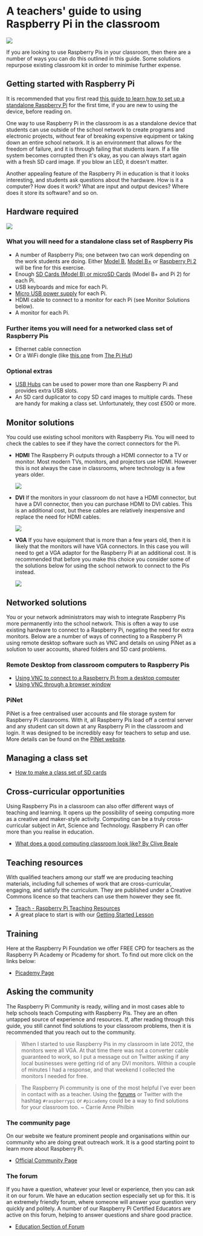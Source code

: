 # A teachers' guide to using Raspberry Pi in the classroom

![](cover.png)

If you are looking to use Raspberry Pis in your classroom, then there are a number of ways you can do this outlined in this guide. Some solutions repurpose existing classroom kit in order to minimise further expense.

## Getting started with Raspberry Pi

It is recommended that you first read [this guide to learn how to set up a standalone Raspberry Pi](getting-started-guide.md) for the first time, if you are new to using the device, before reading on.

One way to use Raspberry Pi in the classroom is as a standalone device that students can use outside of the school network to create programs and electronic projects, without fear of breaking expensive equipment or taking down an entire school network. It is an environment that allows for the freedom of failure, and it is through failing that students learn. If a file system becomes corrupted then it's okay, as you can always start again with a fresh SD card image. If you blow an LED, it doesn't matter.

Another appealing feature of the Raspberry Pi in education is that it looks interesting, and students ask questions about the hardware. How is it a computer? How does it work? What are input and output devices? Where does it store its software? and so on.

## Hardware required

![](images/Raspberry-Pis.jpg)

### What you will need for a standalone class set of Raspberry Pis

- A number of Raspberry Pis; one between two can work depending on the work students are doing. Either [Model B](https://www.raspberrypi.org/products/model-b/), [Model B+](https://www.raspberrypi.org/products/model-b-plus/) or [Raspberry Pi 2](https://www.raspberrypi.org/products/raspberry-pi-2-model-b/) will be fine for this exercise.
- Enough [SD Cards (Model B) or microSD Cards](http://swag.raspberrypi.org/collections/frontpage/products/noobs-8gb-sd-card) (Model B+ and Pi 2) for each Pi.
- USB keyboards and mice for each Pi.
- [Micro USB power supply](http://swag.raspberrypi.org/collections/pi-kits/products/raspberry-pi-universal-power-supply) for each Pi.
- HDMI cable to connect to a monitor for each Pi (see Monitor Solutions below).
- A monitor for each Pi.

### Further items you will need for a networked class set of Raspberry Pis

- Ethernet cable connection
- Or a WiFi dongle (like [this one](http://thepihut.com/products/usb-wifi-adapter-for-the-raspberry-pi) from [The Pi Hut](http://thepihut.com/))

### Optional extras

- [USB Hubs](http://thepihut.com/products/7-port-usb-hub-for-the-raspberry-pi) can be used to power more than one Raspberry Pi and provides extra USB slots.
- An SD card duplicator to copy SD card images to multiple cards. These are handy for making a class set. Unfortunately, they cost £500 or more.

## Monitor solutions

You could use existing school monitors with Raspberry Pis. You will need to check the cables to see if they have the correct connectors for the Pi.

- **HDMI** The Raspberry Pi outputs through a HDMI connector to a TV or monitor. Most modern TVs, monitors, and projectors use HDMI. However this is not always the case in classrooms, where technology is a few years older.

  ![](images/HDMI-Connector.jpg)

- **DVI** If the monitors in your classroom do not have a HDMI connector, but have a DVI connector, then you can purchase HDMI to DVI cables. This is an additional cost, but these cables are relatively inexpensive and replace the need for HDMI cables.

  ![](images/Dvi-cable.jpg)

- **VGA** If you have equipment that is more than a few years old, then it is likely that the monitors will have VGA connectors. In this case you will need to get a VGA adaptor for the Raspberry Pi at an additional cost. It is recommended that before you make this choice you consider some of the solutions below for using the school network to connect to the Pis instead.

  ![](images/Vga-cable.jpg)

## Networked solutions

You or your network administrators may wish to integrate Raspberry Pis more permanently into the school network. This is often a way to use existing hardware to connect to a Raspberry Pi, negating the need for extra monitors. Below are a number of ways of connecting to a Raspberry Pi using remote desktop software such as VNC and details on using PiNet as a solution to user accounts, shared folders and SD card problems.

### Remote Desktop from classroom computers to Raspberry Pis

- [Using VNC to connect to a Raspberry Pi from a desktop computer](vnc-classroom-guide.md)
- [Using VNC through a browser window](vnc-browser-guide.md)

### PiNet
PiNet is a free centralised user accounts and file storage system for Raspberry Pi classrooms. With it, all Raspberry Pis load off a central server and any student can sit down at any Raspberry Pi in the classroom and login. It was designed to be incredibly easy for teachers to setup and use. More details can be found on the [PiNet website](http://pinet.org.uk/).   

## Managing a class set
- [How to make a class set of SD cards](class-sd-cards.md)

## Cross-curricular opportunities

Using Raspberry Pis in a classroom can also offer different ways of teaching and learning. It opens up the possibility of seeing computing more as a creative and maker-style activity. Computing can be a truly cross-curricular subject in Art, Science and Technology. Raspberry Pi can offer more than you realise in education.

- [What does a good computing classroom look like? By Clive Beale](http://www.raspberrypi.org/what-does-a-good-computing-classroom-look-like)

## Teaching resources

With qualified teachers among our staff we are producing teaching materials, including full schemes of work that are cross-curricular, engaging, and satisfy the curriculum. They are published under a Creative Commons licence so that teachers can use them however they see fit.

- [Teach - Raspberry Pi Teaching Resources](http://www.raspberrypi.org/resources/teach/)
- A great place to start is with our [Getting Started Lesson](http://www.raspberrypi.org/learning/getting-started-with-raspberry-pi-lesson/)

## Training

Here at the Raspberry Pi Foundation we offer FREE CPD for teachers as the Raspberry Pi Academy or Picademy for short. To find out more click on the links below:

- [Picademy Page](http://www.raspberrypi.org/picademy)

## Asking the community

The Raspberry Pi Community is ready, willing and in most cases able to help schools teach Computing with Raspberry Pis. They are an often untapped source of experience and resources. If, after reading through this guide, you still cannot find solutions to your classroom problems, then it is recommended that you reach out to the community.

> When I started to use Raspberry Pis in my classroom in late 2012, the monitors were all VGA. At that time there was not a converter cable guaranteed to work, so I put a message out on Twitter asking if any local businesses were getting rid of any DVI monitors. Within a couple of minutes I had a response, and that weekend I collected the monitors I needed for free.

> The Raspberry Pi community is one of the most helpful I've ever been in contact with as a teacher. Using the [forums](http://www.raspberrypi.org/forums) or Twitter with the hashtag `#raspberrypi` or `#picademy` could be a way to find solutions for your classroom too. ~ Carrie Anne Philbin

### The community page

On our website we feature prominent people and organisations within our community who are doing great outreach work. It is a good starting point to learn more about Raspberry Pi.
- [Official Community Page](http://www.raspberrypi.org/community/)

### The forum

If you have a question, whatever your level or experience, then you can ask it on our forum. We have an education section especially set up for this. It is an extremely friendly forum, where someone will answer your question very quickly and politely. A number of our Raspberry Pi Certified Educators are active on this forum, helping to answer questions and share good practice.
- [Education Section of Forum](http://www.raspberrypi.org/forums/viewforum.php?f=17&sid=f9cb8df1edfa3781e9a7afa26aaa4e42)
